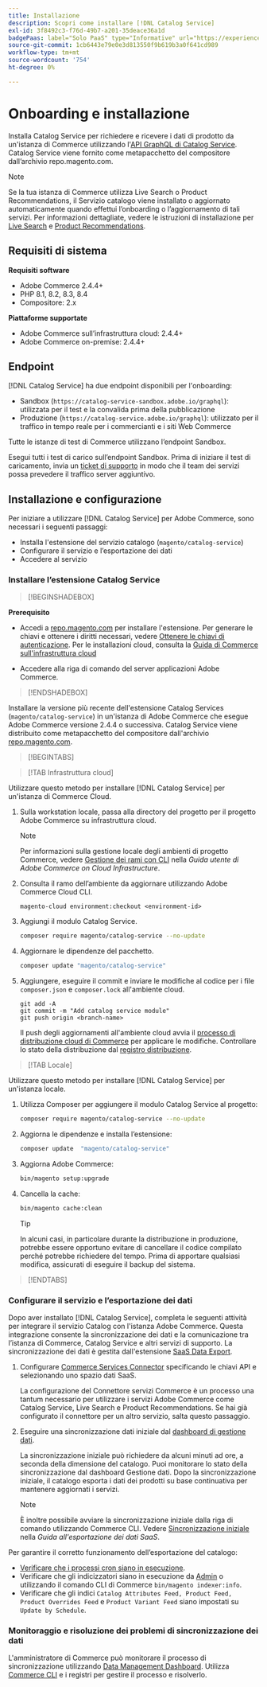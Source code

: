 ```yaml
---
title: Installazione
description: Scopri come installare [!DNL Catalog Service]
exl-id: 3f8492c3-f76d-49b7-a201-35deace36a1d
badgePaas: label="Solo PaaS" type="Informative" url="https://experienceleague.adobe.com/it/docs/commerce/user-guides/product-solutions" tooltip="Applicabile solo ai progetti Adobe Commerce on Cloud (infrastruttura PaaS gestita da Adobe) e ai progetti on-premise."
source-git-commit: 1cb6443e79e0e3d813550f9b619b3a0f641cd989
workflow-type: tm+mt
source-wordcount: '754'
ht-degree: 0%

---
```


# Onboarding e installazione

Installa Catalog Service per richiedere e ricevere i dati di prodotto da un&#39;istanza di Commerce utilizzando l&#39;[API GraphQL di Catalog Service](https://developer.adobe.com/commerce/webapi/graphql/schema/catalog-service/). Catalog Service viene fornito come metapacchetto del compositore dall’archivio repo.magento.com.

>[!NOTE]
>
>Se la tua istanza di Commerce utilizza Live Search o Product Recommendations, il Servizio catalogo viene installato o aggiornato automaticamente quando effettui l’onboarding o l’aggiornamento di tali servizi. Per informazioni dettagliate, vedere le istruzioni di installazione per [Live Search](https://experienceleague.adobe.com/it/docs/commerce/live-search/install) e [Product Recommendations](https://experienceleague.adobe.com/it/docs/commerce/product-recommendations/getting-started/install-configure).


## Requisiti di sistema

**Requisiti software**

- Adobe Commerce 2.4.4+
- PHP 8.1, 8.2, 8.3, 8.4
- Compositore: 2.x

**Piattaforme supportate**

- Adobe Commerce sull’infrastruttura cloud: 2.4.4+
- Adobe Commerce on-premise: 2.4.4+

## Endpoint

[!DNL Catalog Service] ha due endpoint disponibili per l&#39;onboarding:

- Sandbox (`https://catalog-service-sandbox.adobe.io/graphql`): utilizzata per il test e la convalida prima della pubblicazione
- Produzione (`https://catalog-service.adobe.io/graphql`): utilizzato per il traffico in tempo reale per i commercianti e i siti Web Commerce

Tutte le istanze di test di Commerce utilizzano l’endpoint Sandbox.

Esegui tutti i test di carico sull’endpoint Sandbox. Prima di iniziare il test di caricamento, invia un [ticket di supporto](https://experienceleague.adobe.com/docs/commerce-knowledge-base/kb/help-center-guide/magento-help-center-user-guide.html?lang=it#submit-ticket) in modo che il team dei servizi possa prevedere il traffico server aggiuntivo.

## Installazione e configurazione

Per iniziare a utilizzare [!DNL Catalog Service] per Adobe Commerce, sono necessari i seguenti passaggi:

- Installa l&#39;estensione del servizio catalogo (`magento/catalog-service`)
- Configurare il servizio e l’esportazione dei dati
- Accedere al servizio

### Installare l’estensione Catalog Service

>[!BEGINSHADEBOX]

**Prerequisito**

- Accedi a [repo.magento.com](https://repo.magento.com) per installare l&#39;estensione. Per generare le chiavi e ottenere i diritti necessari, vedere [Ottenere le chiavi di autenticazione](https://experienceleague.adobe.com/it/docs/commerce-operations/installation-guide/prerequisites/authentication-keys). Per le installazioni cloud, consulta la [Guida di Commerce sull&#39;infrastruttura cloud](https://experienceleague.adobe.com/it/docs/commerce-cloud-service/user-guide/develop/authentication-keys)

- Accedere alla riga di comando del server applicazioni Adobe Commerce.

>[!ENDSHADEBOX]

Installare la versione più recente dell&#39;estensione Catalog Services (`magento/catalog-service`) in un&#39;istanza di Adobe Commerce che esegue Adobe Commerce versione 2.4.4 o successiva. Catalog Service viene distribuito come metapacchetto del compositore dall&#39;archivio [repo.magento.com](https://repo.magento.com).

>[!BEGINTABS]

>[!TAB Infrastruttura cloud]

Utilizzare questo metodo per installare [!DNL Catalog Service] per un&#39;istanza di Commerce Cloud.

1. Sulla workstation locale, passa alla directory del progetto per il progetto Adobe Commerce su infrastruttura cloud.

   >[!NOTE]
   >
   >Per informazioni sulla gestione locale degli ambienti di progetto Commerce, vedere [Gestione dei rami con CLI](https://experienceleague.adobe.com/it/docs/commerce-cloud-service/user-guide/develop/cli-branches) nella _Guida utente di Adobe Commerce on Cloud Infrastructure_.

1. Consulta il ramo dell’ambiente da aggiornare utilizzando Adobe Commerce Cloud CLI.

   ```shell
   magento-cloud environment:checkout <environment-id>
   ```

1. Aggiungi il modulo Catalog Service.

   ```bash
   composer require magento/catalog-service --no-update
   ```

1. Aggiornare le dipendenze del pacchetto.

   ```bash
   composer update "magento/catalog-service"
   ```

1. Aggiungere, eseguire il commit e inviare le modifiche al codice per i file `composer.json` e `composer.lock` all&#39;ambiente cloud.

   ```shell
   git add -A
   git commit -m "Add catalog service module"
   git push origin <branch-name>
   ```

   Il push degli aggiornamenti all&#39;ambiente cloud avvia il [processo di distribuzione cloud di Commerce](https://experienceleague.adobe.com/it/docs/commerce-cloud-service/user-guide/develop/deploy/process) per applicare le modifiche. Controllare lo stato della distribuzione dal [registro distribuzione](https://experienceleague.adobe.com/it/docs/commerce-cloud-service/user-guide/develop/test/log-locations#deploy-log).

>[!TAB Locale]

Utilizzare questo metodo per installare [!DNL Catalog Service] per un&#39;istanza locale.

1. Utilizza Composer per aggiungere il modulo Catalog Service al progetto:

   ```bash
   composer require magento/catalog-service --no-update
   ```

1. Aggiorna le dipendenze e installa l’estensione:

   ```bash
   composer update  "magento/catalog-service"
   ```

1. Aggiorna Adobe Commerce:

   ```bash
   bin/magento setup:upgrade
   ```

1. Cancella la cache:

   ```bash
   bin/magento cache:clean
   ```

   >[!TIP]
   >
   >In alcuni casi, in particolare durante la distribuzione in produzione, potrebbe essere opportuno evitare di cancellare il codice compilato perché potrebbe richiedere del tempo. Prima di apportare qualsiasi modifica, assicurati di eseguire il backup del sistema.

>[!ENDTABS]

### Configurare il servizio e l’esportazione dei dati

Dopo aver installato [!DNL Catalog Service], completa le seguenti attività per integrare il servizio Catalog con l&#39;istanza Adobe Commerce. Questa integrazione consente la sincronizzazione dei dati e la comunicazione tra l’istanza di Commerce, Catalog Service e altri servizi di supporto. La sincronizzazione dei dati è gestita dall&#39;estensione [SaaS Data Export](../data-export/overview.md).

1. Configurare [Commerce Services Connector](https://experienceleague.adobe.com/it/docs/commerce/user-guides/integration-services/saas) specificando le chiavi API e selezionando uno spazio dati SaaS.

   La configurazione del Connettore servizi Commerce è un processo una tantum necessario per utilizzare i servizi Adobe Commerce come Catalog Service, Live Search e Product Recommendations. Se hai già configurato il connettore per un altro servizio, salta questo passaggio.

1. Eseguire una sincronizzazione dati iniziale dal [dashboard di gestione dati](https://experienceleague.adobe.com/it/docs/commerce-admin/systems/data-transfer/data-dashboard).

   La sincronizzazione iniziale può richiedere da alcuni minuti ad ore, a seconda della dimensione del catalogo. Puoi monitorare lo stato della sincronizzazione dal dashboard Gestione dati. Dopo la sincronizzazione iniziale, il catalogo esporta i dati dei prodotti su base continuativa per mantenere aggiornati i servizi.

   >[!NOTE]
   >
   >È inoltre possibile avviare la sincronizzazione iniziale dalla riga di comando utilizzando Commerce CLI. Vedere [Sincronizzazione iniziale](../data-export/data-export-cli-commands.md#initial-sync) nella _Guida all&#39;esportazione dei dati SaaS_.

Per garantire il corretto funzionamento dell’esportazione del catalogo:

- [Verificare che i processi cron siano in esecuzione](https://experienceleague.adobe.com/it/docs/commerce-knowledge-base/kb/troubleshooting/miscellaneous/cron-readiness-check-issues).
- Verificare che gli indicizzatori siano in esecuzione da [Admin](https://experienceleague.adobe.com/it/docs/commerce-admin/systems/tools/index-management) o utilizzando il comando CLI di Commerce `bin/magento indexer:info`.
- Verificare che gli indici `Catalog Attributes Feed, Product Feed, Product Overrides Feed` e `Product Variant Feed` siano impostati su `Update by Schedule`.

### Monitoraggio e risoluzione dei problemi di sincronizzazione dei dati

L&#39;amministratore di Commerce può monitorare il processo di sincronizzazione utilizzando [Data Management Dashboard](https://experienceleague.adobe.com/it/docs/commerce-admin/systems/data-transfer/data-dashboard). Utilizza [Commerce CLI](../data-export/data-export-cli-commands.md#troubleshooting) e i registri per gestire il processo e risolverlo.
